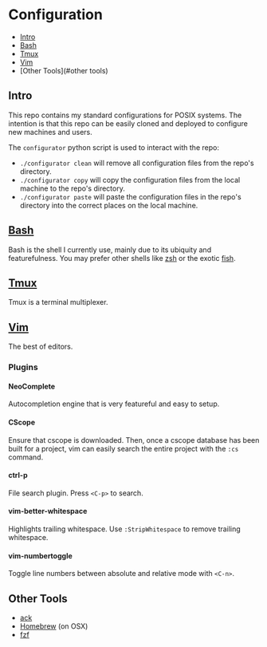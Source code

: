# Configuration

- [Intro](#intro)
- [Bash](#bash)
- [Tmux](#tmux)
- [Vim](#vim)
- [Other Tools](#other tools)

## Intro
This repo contains my standard configurations for POSIX systems. The intention
is that this repo can be easily cloned and deployed to configure new machines
and users.

The `configurator` python script is used to interact with the repo:
* `./configurator clean` will remove all configuration files from the repo's
  directory.
* `./configurator copy` will copy the configuration files from the local
  machine to the repo's directory.
* `./configurator paste` will paste the configuration files in the repo's
  directory into the correct places on the local machine.

## [Bash](https://www.gnu.org/software/bash/)
Bash is the shell I currently use, mainly due to its ubiquity and
featurefulness. You may prefer other shells like [zsh](http://www.zsh.org/)
or the exotic [fish](http://fishshell.com/).

## [Tmux](https://tmux.github.io/)
Tmux is a terminal multiplexer.

## [Vim](http://www.vim.org/)
The best of editors.

### Plugins
#### NeoComplete
Autocompletion engine that is very featureful and easy to setup.

#### CScope
Ensure that cscope is downloaded. Then, once a cscope database has been built
for a project, vim can easily search the entire project with the `:cs` command.

#### ctrl-p
File search plugin. Press `<C-p>` to search.

#### vim-better-whitespace
Highlights trailing whitespace. Use `:StripWhitespace` to remove trailing
whitespace.

#### vim-numbertoggle
Toggle line numbers between absolute and relative mode with `<C-n>`.

## Other Tools
* [ack](http://beyondgrep.com/)
* [Homebrew](http://brew.sh/) (on OSX)
* [fzf](https://github.com/junegunn/fzf)

